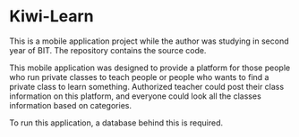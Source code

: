 # Kiwi-Learn
This is a mobile application project while the author was studying in second year of BIT. The repository contains the source code.

This mobile application was designed to provide a platform for those people who run private classes to teach people or people who wants to find a private class to learn something.
Authorized teacher could post their class information on this platform, and everyone could look all the classes information based on categories.

To run this application, a database behind this is required.
